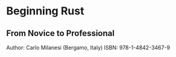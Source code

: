 # Beginning Rust
## From Novice to Professional

Author: Carlo Milanesi (Bergamo, Italy)
ISBN: 978-1-4842-3467-9
